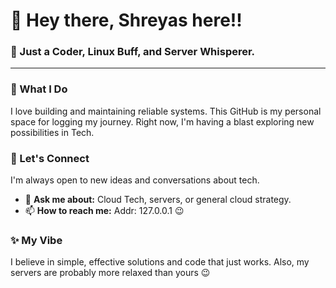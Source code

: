 # 👋 Hey there, Shreyas here!!

### 🐧 Just a Coder, Linux Buff, and Server Whisperer.

---

### 🔭 What I Do

I love building and maintaining reliable systems. This GitHub is my personal space for logging my journey. Right now, I'm having a blast exploring new possibilities in Tech.

### 🤝 Let's Connect

I'm always open to new ideas and conversations about tech.

* 💬 **Ask me about:** Cloud Tech, servers, or general cloud strategy.
* 📫 **How to reach me:** Addr: 127.0.0.1 😉

### ✨ My Vibe

I believe in simple, effective solutions and code that just works. Also, my servers are probably more relaxed than yours 😉
